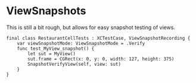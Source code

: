 # ViewSnapshots

This is still a bit rough, but allows for easy snapshot testing of views.

```
final class RestaurantCellTests : XCTestCase, ViewSnapshotRecording {
    var viewSnapshotMode: ViewSnapshotMode = .Verify
    func test_MyView_snapshot() {
		let sut = MyView()
		sut.frame = CGRect(x: 0, y: 0, width: 127, height: 375)
        SnapshotVerifyView(self, view: sut)
    }
}
```
